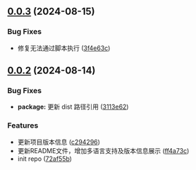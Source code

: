 ## [0.0.3](https://github.com/a145789/version-mark/compare/v0.0.2...v0.0.3) (2024-08-15)


### Bug Fixes

* 修复无法通过脚本执行 ([3f4e63c](https://github.com/a145789/version-mark/commit/3f4e63c53e1f57bd637a28422bf555c60809bc88))



## [0.0.2](https://github.com/a145789/version-mark/compare/72af55b098f4cbf6a850d098b024e5c178bff9bc...v0.0.2) (2024-08-14)


### Bug Fixes

* **package:** 更新 dist 路径引用 ([3113e62](https://github.com/a145789/version-mark/commit/3113e623192f0d0000c3acf3fb141c49da829e44))


### Features

* 更新项目版本信息 ([c294296](https://github.com/a145789/version-mark/commit/c294296ecd9a9f8935b5f29f4cb1cefd73fb2bbe))
* 更新README文件，增加多语言支持及版本信息展示 ([ff4a73c](https://github.com/a145789/version-mark/commit/ff4a73cbc9746aa08064579315bfa6a9d82b18c3))
* init repo ([72af55b](https://github.com/a145789/version-mark/commit/72af55b098f4cbf6a850d098b024e5c178bff9bc))



